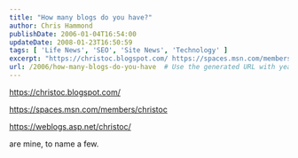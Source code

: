 ```yaml
---
title: "How many blogs do you have?"
author: Chris Hammond
publishDate: 2006-01-04T16:54:00
updateDate: 2008-01-23T16:50:59
tags: [ 'Life News', 'SEO', 'Site News', 'Technology' ]
excerpt: "https://christoc.blogspot.com/ https://spaces.msn.com/members/christoc https://weblogs.asp.net/christoc/ are mine, to name a..."
url: /2006/how-many-blogs-do-you-have  # Use the generated URL with year
---
```

<P><A href="https://christoc.blogspot.com/">https://christoc.blogspot.com/</A></P> <P><A href="https://spaces.msn.com/members/christoc">https://spaces.msn.com/members/christoc</A></P> <P><A href="https://weblogs.asp.net/christoc/">https://weblogs.asp.net/christoc/</A></P> <P>are mine, to name a few.</P>
